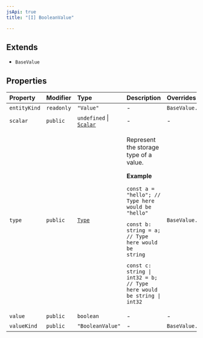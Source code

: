 ```yaml
---
jsApi: true
title: "[I] BooleanValue"

---
```

## Extends

- `BaseValue`

## Properties

| Property | Modifier | Type | Description | Overrides | Inherited from |
| :------ | :------ | :------ | :------ | :------ | :------ |
| `entityKind` | `readonly` | `"Value"` | - | `BaseValue.entityKind` | `BaseValue.entityKind` |
| `scalar` | `public` | `undefined` \| [`Scalar`](Scalar.md) | - | - | - |
| `type` | `public` | [`Type`](../type-aliases/Type.md) | <p>Represent the storage type of a value.</p><p>**Example**</p><code>const a = "hello"; // Type here would be "hello"<p>const b: string = a;  // Type here would be string</p><p>const c: string \| int32 = b; // Type here would be string \| int32</p></code> | `BaseValue.type` | `BaseValue.type` |
| `value` | `public` | `boolean` | - | - | - |
| `valueKind` | `public` | `"BooleanValue"` | - | `BaseValue.valueKind` | `BaseValue.valueKind` |

